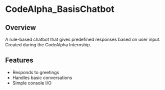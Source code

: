 # CodeAlpha_BasisChatbot
## Overview
A rule-based chatbot that gives predefined responses based on user input. Created during the CodeAlpha Internship.

## Features
- Responds to greetings
- Handles basic conversations
- Simple console I/O
